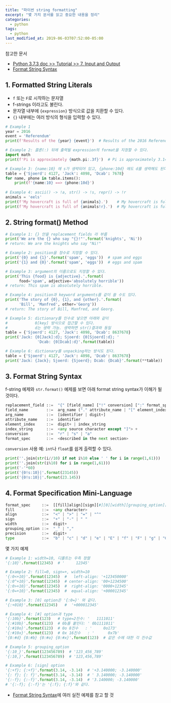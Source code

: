 ```yaml
---
title: "파이썬 string formatting"
excerpt: "몇 가지 문서를 읽고 중요한 내용을 정리"
categories:
  - python
tags:
  - python
last_modified_at: 2019-06-03T07:52:00-05:00
---
```


참고한 문서
* [Python 3.7.3 doc >> Tutorial >> 7. Input and Output](https://docs.python.org/3/tutorial/inputoutput.html)
* [Format String Syntax](<https://docs.python.org/3/library/string.html#formatstrings>)

## 1. Formatted String Literals

* `f` 또는 `F`로 시작하는 문자열
* f-strings 이라고도 불린다.
* 문자열 내부에 `{expression}` 방식으로 값을 치환할 수 있다.
* `{}` 내부에는 여러 방식의 형식을 입력할 수 있다.

```python
# Example 1
year = 2016
event = 'Referendum'
print(f'Results of the {year} {event}')  # Results of the 2016 Referendum

# Example 2: 콜론(:) 뒤에 출력될 expression의 format을 지정할 수 있다.
import math
print(f'Pi is approximately {math.pi:.3f}')  # Pi is approximately 3.142

# Example 3: {name:10} 에 s가 생략되어 있고, {phone:10d} 에도 d를 생략해도 된다.
table = {'Sjoerd': 4127, 'Jack': 4098, 'Dcab': 7678}
for name, phone in table.items():
    print(f'{name:10} ==> {phone:10d}')
    
# Example 4: ascii() -> !a, str() -> !s, repr() -> !r
animals = 'eels'
print(f'My hovercraft is full of {animals}.')    # My hovercraft is full of eels.
print(f'My hovercraft is full of {animals!r}.')  # My hovercraft is full of 'eels'.
```

## 2. String format() Method

```python
# Example 1: {} 안을 replacement fields 라 부름
print('We are the {} who say "{}!"'.format('knights', 'Ni'))
# return: We are the knights who say "Ni!"

# Example 2: position을 정수로 지정할 수 있다.
print('{0} and {1}'.format('spam', 'eggs'))  # spam and eggs
print('{1} and {0}'.format('spam', 'eggs'))  # eggs and spam

# Example 3: argument의 이름으로도 지정할 수 있다.
print('This {food} is {adjective}.'.format(
      food='spam', adjective='absolutely horrible'))
# return: This spam is absolutely horrible.

# Example 4: position과 keyword arguments를 같이 쓸 수도 있다.
print('The story of {0}, {1}, and {other}.'.format(
      'Bill', 'Manfred', other='Georg'))
# return: The story of Bill, Manfred, and Georg.

# Example 5: dictionary를 인수로 넣으면 아래와 같이
#            0[key] 방식으로 접근할 수 있다. 
#            d는 생략 가능. 생략하면 str()결과와 동일
table = {'Sjoerd': 4127, 'Jack': 4098, 'Dcab': 8637678}
print('Jack: {0[Jack]:d}; Sjoerd: {0[Sjoerd]:d}; '
              'Dcab: {0[Dcab]:d}'.format(table))

# Example 6: dictionary를 unpacking하는 방식도 된다.
table = {'Sjoerd': 4127, 'Jack': 4098, 'Dcab': 8637678}
print('Jack: {Jack}; Sjoerd: {Sjoerd}; Dcab: {Dcab}'.format(**table))
```

## 3. Format String Syntax

f-string 예제와 `str.format()` 예제를 보면 아래 format string syntax가 이해가 될 것이다.

```python
replacement_field ::=  "{" [field_name] ["!" conversion] [":" format_spec] "}"
field_name        ::=  arg_name ("." attribute_name | "[" element_index "]")*
arg_name          ::=  [identifier | digit+]
attribute_name    ::=  identifier
element_index     ::=  digit+ | index_string
index_string      ::=  <any source character except "]"> +
conversion        ::=  "r" | "s" | "a"
format_spec       ::=  <described in the next section>
```

`conversion` 사용 예: `int`나 `float`를 쉽게 출력할 수 있다.

```python
print(''.join(str(i//10) if not i%10 else ' ' for i in range(1,61)))
print(''.join(str(i%10) for i in range(1,61)))
print('-'*60)
print('{0!s:10}|'.format(23145))
print('{0!s:10}|'.format(23.145))
```

## 4. Format Specification Mini-Language

```python
format_spec     ::=  [[fill]align][sign][#][0][width][grouping_option][.precision][type]
fill            ::=  <any character>
align           ::=  "<" | ">" | "=" | "^"
sign            ::=  "+" | "-" | " "
width           ::=  digit+
grouping_option ::=  "_" | ","
precision       ::=  digit+
type            ::=  "b" | "c" | "d" | "e" | "E" | "f" | "F" | "g" | "G" | "n" | "o" | "s" | "x" | "X" | "%"
```

몇 가지 예제

```python
# Example 1: width=10, 디폴트는 우측 정렬
'{:10}'.format(12345)  # '     12345'

# Example 2: fill=0, sign=+, width=10
'{:0<+10}'.format(12345)  #   left-align: '+123450000'
'{:0^+10}'.format(12345)  # center-align: '00+1234500'
'{:0>+10}'.format(12345)  #  right-align: '0000+12345'
'{:0=+10}'.format(12345)  #  equal-align: '+000012345'

# Example 3: [0] option은 '{:0=}' 와 같다.
'{:+010}'.format(12345)   #  '+000012345'

# Example 4: [#] option과 type
'{:10b}'.format(123)   # type=2진수: '   1111011'
'{:#10b}'.format(123)  # 0b를 붙인다: ' 0b1111011'
'{:#10o}'.format(123)  # 0o 8진수   : '     0o173'
'{:#10x}'.format(123)  # 0x 16진수   : '      0x7b'
'{0:#d} {0:#b} {0:#o} {0:#x}'.format(123)  # 같은 수에 대한 각 진수값

# Example 5: grouping_option
'{:10_}'.format(123456789)  # '123_456_789'
'{:10,}'.format(123456789)  # '123,456,789'

# Example 6: [sign] option
'{:+f}; {:+f}'.format(3.14, -3.14)  # '+3.140000; -3.140000'
'{: f}; {: f}'.format(3.14, -3.14)  # ' 3.140000; -3.140000'
'{:-f}; {:-f}'.format(3.14, -3.14)  # '3.140000; -3.140000' 
# '{:-f}; {:-f}'는 '{:f}; {:f}'와 같다.
```

* [Format String Syntax](<https://docs.python.org/3/library/string.html#formatstrings>)에 여러 실전 예제를 참고 할 것